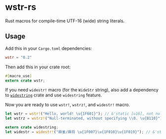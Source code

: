 # wstr-rs
Rust macros for compile-time UTF-16 (wide) string literals.

## Usage

Add this in your `Cargo.toml` dependencies:
```toml
wstr = "0.2"
```

Then add this in your crate root:
```rust
#[macro_use]
extern crate wstr;
```
If you need `widestr!` macro (for the `WideStr` string), also add a dependency to [`widestring`](http://starkat99.github.io/widestring-rs/widestring/) crate and use `widestring` feature.

Now you are ready to use `wstr!`, `wstrz!`, and `widestr!` macro.
```rust
let wstr = wstr!("Hello, world! \u{1F601}"); // &'static [u16], not null-terminated
let wstrz = wstrz!("Null-terminated, without specifying \\0. \u{B110}"); // &'static [u16], null-terminated

extern crate widestring;
let widestr = widestr!("麻雀/麻将 \u{1F007}\u{1F010}\u{1F019}"); // &'static widestring::WideStr
```
